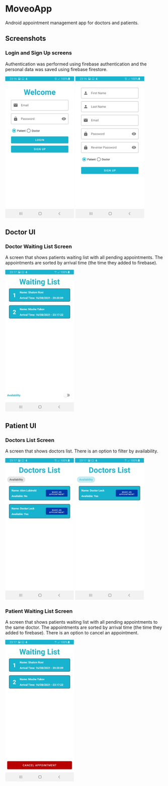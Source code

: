 # MoveoApp
Android appointment management app for doctors and patients.

## Screenshots
### Login and Sign Up screens
Authentication was performed using firebase authentication and the personal data was saved using firebase firestore.

<img src = "assets/login_screen.jpeg" height = 450> <img src = "assets/sign_up_screen.jpeg" height = 450>

## Doctor UI
### Doctor Waiting List Screen
A screen that shows patients waiting list with all pending appointments. The appointments are sorted by arrival time (the time they added to firebase).

<img src = "assets/doctor_waiting_list_screen.jpeg" height = 450>

## Patient UI
### Doctors List Screen
A screen that shows doctors list. There is an option to filter by availability.

<img src = "assets/doctors_list_screen.jpeg" height = 450> <img src = "assets/filtered_doctors_list_screen.jpeg" height = 450>

### Patient Waiting List Screen
A screen that shows patients waiting list with all pending appointments to the same doctor. The appointments are sorted by arrival time (the time they added to firebase). There is an option to cancel an appointment.

<img src = "assets/patient_waiting_list_screen.jpeg" height = 450>
